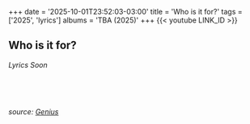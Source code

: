 +++
date = '2025-10-01T23:52:03-03:00'
title = 'Who is it for?'
tags = ['2025', 'lyrics']
albums = 'TBA (2025)'
+++
{{< youtube LINK_ID >}}

## Who is it for?

_Lyrics Soon_

&nbsp;

&nbsp;

_source: [Genius](https://genius.com/artists/First-of-october)_
